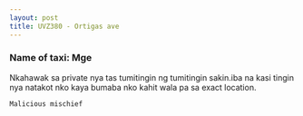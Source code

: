 ```yaml
---
layout: post
title: UVZ380 - Ortigas ave
---
```


### Name of taxi: Mge

Nkahawak sa private nya tas tumitingin ng tumitingin sakin.iba na kasi tingin nya natakot nko kaya bumaba nko kahit wala pa sa exact location.

```Malicious mischief```
